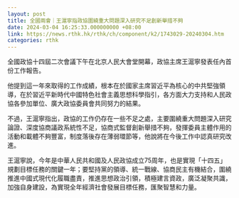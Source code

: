 ```yaml
---
layout: post
title: 全國兩會｜王滬寧指政協圍繞重大問題深入研究不足創新舉措不夠
date: 2024-03-04 16:25:33.000000000 +08:00
link: https://news.rthk.hk/rthk/ch/component/k2/1743029-20240304.htm
categories: rthk
---
```


全國政協十四屆二次會議下午在北京人民大會堂開幕，政協主席王滬寧發表任內首份工作報告。

他提到這一年來取得的工作成績，根本在於國家主席習近平為核心的中共堅強領導，在於習近平新時代中國特色社會主義思想科學指引，各方面大力支持和人民政協各參加單位、廣大政協委員會共同努力的結果。

不過，王滬寧指出，政協的工作仍存在一些不足之處，主要圍繞重大問題深入研究論證、深度協商議政系統性不足，協商式監督創新舉措不夠，發揮委員主體作用的活動和載體不夠豐富，制度落後存在薄弱環節等，他說將在今後工作中認真研究改進。

王滬寧說，今年是中華人民共和國及人民政協成立75周年，也是實現「十四五」規劃目標任務的關鍵一年；要堅持黨的領導、統一戰線、協商民主有機結合，圍繞推進中國式現代化履職盡責，推進思想政治引領，積極建言資政，廣泛凝聚共識，加強自身建設，為實現全年經濟社會發展目標任務，匯聚智慧和力量。
